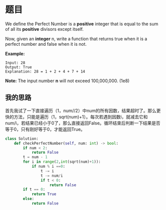 # 题目

We define the Perfect Number is a **positive** integer that is equal to the sum of all its **positive** divisors except itself.

Now, given an **integer** n, write a function that returns true when it is a perfect number and false when it is not.



**Example:**

```
Input: 28
Output: True
Explanation: 28 = 1 + 2 + 4 + 7 + 14
```



**Note:** The input number **n** will not exceed 100,000,000. (1e8)

## 我的思路

首先我试了一下直接遍历（1，num//2）中num的所有因数，结果超时了。那么更快的方法，只能是遍历（1，sqrt(num)+1）。每次若遇到因数i，就减去它和num/i，若结果已经小于0了，那么直接返回False。循环结束后判断一下结果是否等于0，只有刚好等于0，才能返回True。

```python
class Solution:
    def checkPerfectNumber(self, num: int) -> bool:
        if num < 2:
            return False
        t = num - 1
        for i in range(2,int(sqrt(num)+1)):
            if num % i ==0:
                t -= i
                t -= num/i
                if t < 0:
                    return False
        if t == 0:
            return True
        else:
            return False
```


